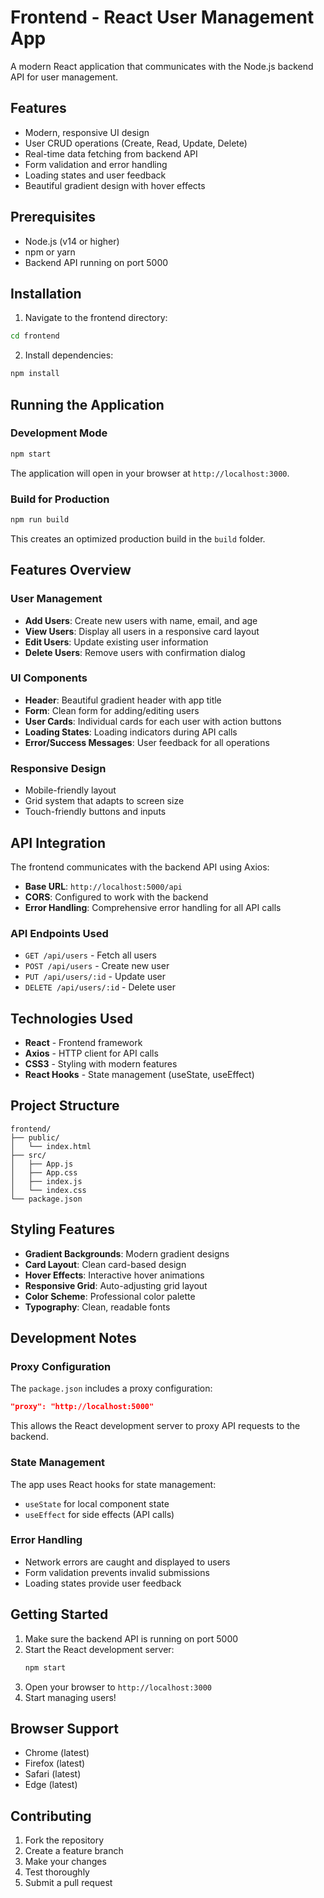 # Frontend - React User Management App

A modern React application that communicates with the Node.js backend API for user management.

## Features

- Modern, responsive UI design
- User CRUD operations (Create, Read, Update, Delete)
- Real-time data fetching from backend API
- Form validation and error handling
- Loading states and user feedback
- Beautiful gradient design with hover effects

## Prerequisites

- Node.js (v14 or higher)
- npm or yarn
- Backend API running on port 5000

## Installation

1. Navigate to the frontend directory:
```bash
cd frontend
```

2. Install dependencies:
```bash
npm install
```

## Running the Application

### Development Mode
```bash
npm start
```

The application will open in your browser at `http://localhost:3000`.

### Build for Production
```bash
npm run build
```

This creates an optimized production build in the `build` folder.

## Features Overview

### User Management
- **Add Users**: Create new users with name, email, and age
- **View Users**: Display all users in a responsive card layout
- **Edit Users**: Update existing user information
- **Delete Users**: Remove users with confirmation dialog

### UI Components
- **Header**: Beautiful gradient header with app title
- **Form**: Clean form for adding/editing users
- **User Cards**: Individual cards for each user with action buttons
- **Loading States**: Loading indicators during API calls
- **Error/Success Messages**: User feedback for all operations

### Responsive Design
- Mobile-friendly layout
- Grid system that adapts to screen size
- Touch-friendly buttons and inputs

## API Integration

The frontend communicates with the backend API using Axios:

- **Base URL**: `http://localhost:5000/api`
- **CORS**: Configured to work with the backend
- **Error Handling**: Comprehensive error handling for all API calls

### API Endpoints Used
- `GET /api/users` - Fetch all users
- `POST /api/users` - Create new user
- `PUT /api/users/:id` - Update user
- `DELETE /api/users/:id` - Delete user

## Technologies Used

- **React** - Frontend framework
- **Axios** - HTTP client for API calls
- **CSS3** - Styling with modern features
- **React Hooks** - State management (useState, useEffect)

## Project Structure

```
frontend/
├── public/
│   └── index.html
├── src/
│   ├── App.js
│   ├── App.css
│   ├── index.js
│   └── index.css
└── package.json
```

## Styling Features

- **Gradient Backgrounds**: Modern gradient designs
- **Card Layout**: Clean card-based design
- **Hover Effects**: Interactive hover animations
- **Responsive Grid**: Auto-adjusting grid layout
- **Color Scheme**: Professional color palette
- **Typography**: Clean, readable fonts

## Development Notes

### Proxy Configuration
The `package.json` includes a proxy configuration:
```json
"proxy": "http://localhost:5000"
```

This allows the React development server to proxy API requests to the backend.

### State Management
The app uses React hooks for state management:
- `useState` for local component state
- `useEffect` for side effects (API calls)

### Error Handling
- Network errors are caught and displayed to users
- Form validation prevents invalid submissions
- Loading states provide user feedback

## Getting Started

1. Make sure the backend API is running on port 5000
2. Start the React development server:
   ```bash
   npm start
   ```
3. Open your browser to `http://localhost:3000`
4. Start managing users!

## Browser Support

- Chrome (latest)
- Firefox (latest)
- Safari (latest)
- Edge (latest)

## Contributing

1. Fork the repository
2. Create a feature branch
3. Make your changes
4. Test thoroughly
5. Submit a pull request
